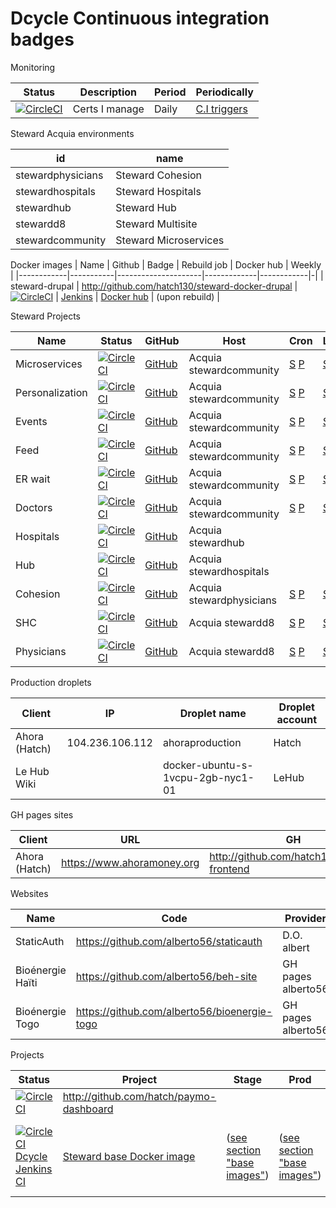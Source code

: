Dcycle Continuous integration badges
=====

Monitoring

| Status | Description | Period | Periodically |
|--------|-------------|--------|--------------|
| [![CircleCI](https://dl.circleci.com/status-badge/img/gh/alberto56/my-cert-expiry-monitor/tree/master.svg?style=svg&circle-token=5e476a011627f795a9950357d800bf950185211d)](https://dl.circleci.com/status-badge/redirect/gh/alberto56/my-cert-expiry-monitor/tree/master) | Certs I manage | Daily | [C.I triggers](https://app.circleci.com/settings/project/github/alberto56/my-cert-expiry-monitor/triggers) |

Steward Acquia environments

| id                | name                  |
|-------------------|-----------------------|
| stewardphysicians | Steward Cohesion      |
| stewardhospitals  | Steward Hospitals     |
| stewardhub        | Steward Hub           |
| stewardd8         | Steward Multisite     |
| stewardcommunity  | Steward Microservices |

Docker images
| Name       | Github    | Badge               | Rebuild job | Docker hub | Weekly |
|------------|-----------|---------------------|-------------|------------|-|
| steward-drupal | <http://github.com/hatch130/steward-docker-drupal> | [![CircleCI](https://dl.circleci.com/status-badge/img/gh/hatch130/steward-docker-drupal/tree/master.svg?style=svg&circle-token=80cfc429eddb058f4ce9168222eff05ed46e6001)](https://dl.circleci.com/status-badge/redirect/gh/hatch130/steward-docker-drupal/tree/master) | [Jenkins](https://ci.dcycle.com/job/docker-steward-drupal/) | [Docker hub](http://hub.docker.com/r/dcycle/steward-drupal) | (upon rebuild) |

Steward Projects

| Name | Status     | GitHub   | Host          | Cron | Links | Uptime |
|------|------------|----------|---------------|------|-------|--------|
| Microservices   | [![CircleCI](https://dl.circleci.com/status-badge/img/gh/hatch130/steward-microservices-base/tree/master.svg?style=svg&circle-token=1ce2129187b6f160baba13ef06d2fc10a208c793)](https://dl.circleci.com/status-badge/redirect/gh/hatch130/steward-microservices-base/tree/master) | [GitHub](https://github.com/hatch130/steward-microservices-base) | Acquia stewardcommunity | [S](https://cloud.acquia.com/a/environments/52144-c639f3c4-78b1-473b-8669-8082d3506e52/cron) [P](https://cloud.acquia.com/a/environments/52143-c639f3c4-78b1-473b-8669-8082d3506e52/cron) | [S](http://stewardcommunitystg.prod.acquia-sites.com) [P](http://stewardcommunity.prod.acquia-sites.com) | |
| Personalization | [![CircleCI](https://dl.circleci.com/status-badge/img/gh/hatch130/steward-personalization/tree/master.svg?style=svg&circle-token=e4c160445a7841c411e5a1b67b03661464e4c62f)](https://dl.circleci.com/status-badge/redirect/gh/hatch130/steward-personalization/tree/master) | [GitHub](https://github.com/hatch130/steward-personalization) | Acquia stewardcommunity | [S](https://cloud.acquia.com/a/environments/52144-c639f3c4-78b1-473b-8669-8082d3506e52/cron) [P](https://cloud.acquia.com/a/environments/52143-c639f3c4-78b1-473b-8669-8082d3506e52/cron) | [S](http://personalization.mystewardhealthcare.org.dcycleproject.org) [P](https://personalization.mystewardhealthcare.org) | |
| Events | [![CircleCI](https://dl.circleci.com/status-badge/img/gh/hatch130/steward-events/tree/master.svg?style=svg&circle-token=fa2ad10dd84c7f0dc5642a7ef98518b77898cec4)](https://dl.circleci.com/status-badge/redirect/gh/hatch130/steward-events/tree/master) | [GitHub](https://github.com/hatch130/steward-events) | Acquia stewardcommunity | [S](https://cloud.acquia.com/a/environments/52143-c639f3c4-78b1-473b-8669-8082d3506e52/cron) [P](https://cloud.acquia.com/a/applications/c639f3c4-78b1-473b-8669-8082d3506e52) | [S](http://events.mystewardhealthcare.org.dcycleproject.org) [P](http://events.mystewardhealthcare.org) | |
| Feed | [![CircleCI](https://dl.circleci.com/status-badge/img/gh/hatch130/steward-feed/tree/master.svg?style=svg&circle-token=9dd3dadda5059dae644be76f4e8df157c295aef3)](https://dl.circleci.com/status-badge/redirect/gh/hatch130/steward-feed/tree/master) | [GitHub](https://github.com/hatch130/steward-feed) | Acquia stewardcommunity | [S](https://cloud.acquia.com/a/environments/52144-c639f3c4-78b1-473b-8669-8082d3506e52/cron) [P](https://cloud.acquia.com/a/environments/52143-c639f3c4-78b1-473b-8669-8082d3506e52/cron) | [S](http://feed.mystewardhealthcare.org.dcycleproject.org) [P](http://feed.mystewardhealthcare.org) | |
| ER wait | [![CircleCI](https://dl.circleci.com/status-badge/img/gh/hatch130/steward-erwait/tree/master.svg?style=svg&circle-token=7f86189e2c0830314672bf1a4bf0b42c6d8952c5)](https://dl.circleci.com/status-badge/redirect/gh/hatch130/steward-erwait/tree/master) | [GitHub](http://github.com/hatch130/steward-erwait) | Acquia stewardcommunity | [S](https://cloud.acquia.com/a/environments/52144-c639f3c4-78b1-473b-8669-8082d3506e52/cron) [P](https://cloud.acquia.com/a/environments/52143-c639f3c4-78b1-473b-8669-8082d3506e52/cron) | [S](http://erwait.mystewardhealthcare.org.dcycleproject.org) [P](https://erwait.mystewardhealthcare.org) | |
| Doctors | [![CircleCI](https://dl.circleci.com/status-badge/img/gh/hatch130/steward-doctors/tree/master.svg?style=svg&circle-token=7b6c1b610725b0a84314ec07287c5de591fdd28b)](https://dl.circleci.com/status-badge/redirect/gh/hatch130/steward-doctors/tree/master) | [GitHub](https://github.com/hatch130/steward-doctors) | Acquia stewardcommunity | [S](https://cloud.acquia.com/a/environments/52144-c639f3c4-78b1-473b-8669-8082d3506e52/cron) [P](https://cloud.acquia.com/a/environments/52143-c639f3c4-78b1-473b-8669-8082d3506e52/cron) | [S](http://doctors.mystewardhealthcare.org.dcycleproject.org) [P](http://doctors.mystewardhealthcare.org) | |
| Hospitals | [![CircleCI](https://circleci.com/gh/hatch130/steward-drupal8.svg?style=svg&circle-token=e63edd5ab2b62b3dedaef98dc145717de6e0adad)](https://circleci.com/gh/hatch130/steward-drupal8) | [GitHub](https://github.com/hatch130/steward-drupal8) | Acquia stewardhub |  | | [S](https://ci.dcycle.com/job/steward-hub-and-hospitals-uptime-test/) [P](https://ci.dcycle.com/view/steward/job/steward-hub-and-hospitals-uptime-prod/) |
| Hub | [![CircleCI](https://circleci.com/gh/hatch130/steward-drupal8.svg?style=svg&circle-token=e63edd5ab2b62b3dedaef98dc145717de6e0adad)](https://circleci.com/gh/hatch130/steward-drupal8) | [GitHub](https://github.com/hatch130/steward-drupal8) | Acquia stewardhospitals |  | | [S](https://ci.dcycle.com/job/steward-hub-and-hospitals-uptime-test/) [P](https://ci.dcycle.com/view/steward/job/steward-hub-and-hospitals-uptime-prod/) |
| Cohesion | [![CircleCI](https://dl.circleci.com/status-badge/img/gh/hatch130/steward-cohesion/tree/master.svg?style=svg&circle-token=90f2d82f665bcec33db2e43bc790ba1f8c39bc57)](https://dl.circleci.com/status-badge/redirect/gh/hatch130/steward-cohesion/tree/master) | [GitHub](https://github.com/hatch130/steward-cohesion) | Acquia stewardphysicians | [S](https://cloud.acquia.com/a/environments/23611-ba634f7b-d063-4a51-9e11-33ae6a4ec143/cron) [P](https://cloud.acquia.com/a/environments/23610-ba634f7b-d063-4a51-9e11-33ae6a4ec143/cron) | [S](http://stewardphysiciansstg.prod.acquia-sites.com) [P](https://www.mystewardhealthcare.com) | |
| SHC | [![CircleCI](https://circleci.com/gh/hatch130/stewardhealthchoice.svg?style=svg&circle-token=d93fb95779f7b2b03df0affc6bb37414a4c16b49)](https://circleci.com/gh/hatch130/stewardhealthchoice) | [GitHub](https://github.com/hatch130/stewardhealthchoice) | Acquia stewardd8 | [S](https://cloud.acquia.com/a/environments/33309-03848274-f445-4327-b058-a189e66cb9a8/cron) [P](https://cloud.acquia.com/a/environments/33308-03848274-f445-4327-b058-a189e66cb9a8/cron) | [S](http://www.test.shc.steward.hatch.toptal.dcycle.com) [P](https://www.stewardhealthchoice.org) | |
| Physicians | [![CircleCI](https://dl.circleci.com/status-badge/img/gh/hatch130/steward-cohesion/tree/master.svg?style=svg&circle-token=90f2d82f665bcec33db2e43bc790ba1f8c39bc57)](https://dl.circleci.com/status-badge/redirect/gh/hatch130/steward-cohesion/tree/master) | [GitHub](https://github.com/hatch130/steward-cohesion) | Acquia stewardd8 | [S](https://cloud.acquia.com/a/environments/33309-03848274-f445-4327-b058-a189e66cb9a8/cron) [P](https://cloud.acquia.com/a/environments/33308-03848274-f445-4327-b058-a189e66cb9a8/cron) | [S](http://www.test.phys.steward.hatch.toptal.dcycle.com) [P](https://www.stewardphysicians.org) | |

Production droplets

| Client | IP | Droplet name | Droplet account |
|--------|----|--------------|-----------------|
| Ahora (Hatch) | 104.236.106.112 | ahoraproduction | Hatch |
| Le Hub Wiki |  | docker-ubuntu-s-1vcpu-2gb-nyc1-01 | LeHub |

GH pages sites

| Client | URL | GH | Status | Badge | Weekly |
|--------|-----|----|--------|-------|--------|
| Ahora (Hatch) | <https://www.ahoramoney.org> | <http://github.com/hatch130/ahora-frontend> | No maintenance | [![CircleCI](https://circleci.com/gh/hatch130/ahora-frontend/tree/master.svg?style=svg&circle-token=691b3d22542e912af3b09a661b3f002027789d0a)](https://circleci.com/gh/hatch130/ahora-frontend/tree/master) |

Websites

| Name       | Code                                               | Provider    | prod                         | status | weekly | broken |
|------------|----------------------------------------------------|-------------|------------------------------|--------|--------|--------|
| StaticAuth | <https://github.com/alberto56/staticauth> | D.O. albert | <https://www.staticauth.com> | [![CircleCI](https://dl.circleci.com/status-badge/img/gh/alberto56/staticauth/tree/master.svg?style=svg&circle-token=bb632df7af30e5eaec5ae9c0109c64e833dae6b2)](https://dl.circleci.com/status-badge/redirect/gh/alberto56/staticauth/tree/master) | [CI triggers](https://app.circleci.com/settings/project/github/alberto56/staticauth/triggers?return-to=https%3A%2F%2Fapp.circleci.com%2Fpipelines%2Fgithub%2Falberto56%2Fstaticauth&success=true) | n/a |
| Bioénergie Haïti | <https://github.com/alberto56/beh-site> | GH pages alberto56 | <https://www.bioenergiehaiti.org> | [![CircleCI](https://circleci.com/gh/alberto56/beh-site/tree/master.svg?style=svg&circle-token=4b52c6e32eab20a95d6d6e5cb39d099761abd3fd)](https://circleci.com/gh/alberto56/beh-site/tree/master) | [CI trigger](https://app.circleci.com/settings/project/github/alberto56/beh-site/triggers?return-to=https%3A%2F%2Fapp.circleci.com%2Fpipelines%2Fgithub%2Falberto56%2Fbeh-site&success=true) | 0 |
| Bioénergie Togo | <https://github.com/alberto56/bioenergie-togo> | GH pages alberto56 | <https://www.bioenergietogo.org> | [![CircleCI](https://dl.circleci.com/status-badge/img/gh/alberto56/bioenergie-togo/tree/master.svg?style=svg&circle-token=f3ff2227dacb67ba038d18a16f62d829fb2c4488)](https://dl.circleci.com/status-badge/redirect/gh/alberto56/bioenergie-togo/tree/master) | [CI Trigger](https://app.circleci.com/settings/project/github/alberto56/bioenergie-togo/triggers?return-to=https%3A%2F%2Fapp.circleci.com%2Fpipelines%2Fgithub%2Falberto56%2Fbioenergie-togo&success=true) | 0 |

Projects

| Status       | Project | Stage | Prod | Server |
|------------|---------|--|--|--|
| [![CircleCI](https://circleci.com/gh/hatch130/paymo-dashboard/tree/master.svg?style=svg&circle-token=2e1a83c27e35e87eebc461c9bfa34ce909e97880)](https://circleci.com/gh/hatch130/paymo-dashboard/tree/master) | <http://github.com/hatch/paymo-dashboard> | | | |
| [![CircleCI](https://circleci.com/gh/hatch130/steward-docker-drupal.svg?style=svg&circle-token=d1a1f153aac0dfcf3fc67c8df8c439450803a11d)](https://circleci.com/gh/hatch130/steward-docker-drupal) [Dcycle Jenkins CI](https://ci.dcycle.com/job/docker-steward-drupal/) | [Steward base Docker image](https://github.com/hatch130/steward-docker-drupal) | ([see section "base images"](https://github.com/hatch130/steward-drupal8#base-images)) | ([see section "base images"](https://github.com/hatch130/steward-drupal8#base-images)) | [Docker Hub](https://hub.docker.com/r/dcycle/steward-drupal) ([see section "base images"](https://github.com/hatch130/steward-drupal8#base-images)) |
